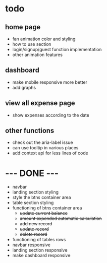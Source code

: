 # todo

## home page

- fan animation color and styling
- how to use section
- login/signup/guest function implementation
- other animation features

## dashboard

- make mobile responsive more better
- add graphs

## view all expense page

- show expenses according to the date

## other functions

- check out the aria-label issue
- can use tooltip in various places
- add context api for less lines of code

# --- DONE ---

- navbar
- landing section styling
- style the btns container area
- table section styling
- functioning of btns container area
  - ~~update current balance~~
  - ~~amount expended automatic calculation~~
  - ~~add new record~~
  - ~~update record~~
  - ~~delete record~~
- functioning of tables rows
- navbar responsive
- landing section responsive
- make dashboard responsive
